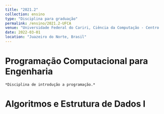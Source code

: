 ```yaml
---
title: "2021.2"
collection: ensino
type: "Disciplina para graduação"
permalink: /ensino/2021.2-UFCA
venue: "Universidade Federal do Cariri, Ciência da Computação - Centro de Ciências e Tecnologia"
date: 2022-03-01
location: "Juazeiro do Norte, Brasil"
---
```


# Programação Computacional para Engenharia
    *Disciplina de introdução a programação.*
# Algoritmos e Estrutura de Dados I